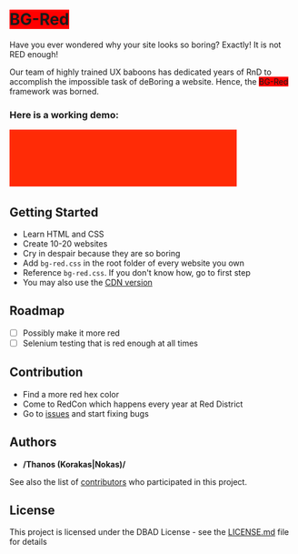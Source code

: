# <span style="background-color:red">BG-Red</span>

Have you ever wondered why your site looks so boring? Exactly! It is not RED enough!

Our team of highly trained UX baboons has dedicated years of RnD to accomplish the impossible task
of deBoring a website. Hence, the <span style="background-color:red">BG-Red</span> framework was borned.

### Here is a working demo:
![Working demo](example.jpg)

## Getting Started

* Learn HTML and CSS
* Create 10-20 websites
* Cry in despair because they are so boring
* Add `bg-red.css` in the root folder of every website you own
* Reference `bg-red.css`. If you don't know how, go to first step
* You may also use the [CDN version](https://cdn.rawgit.com/tkorakas/bg-red/master/bg-red.css)

## Roadmap

- [ ] Possibly make it more red
- [ ] Selenium testing that is red enough at all times

## Contribution

- Find a more red hex color
- Come to RedCon which happens every year at Red District
- Go to [issues](https://github.com/tkorakas/bg-red/issues) and start fixing bugs

## Authors

* **/Thanos (Korakas|Nokas)/**

See also the list of [contributors](https://github.com/tkorakas/bg-red/contributors) who participated in this project.

## License

This project is licensed under the DBAD License - see the [LICENSE.md](LICENSE.md) file for details
